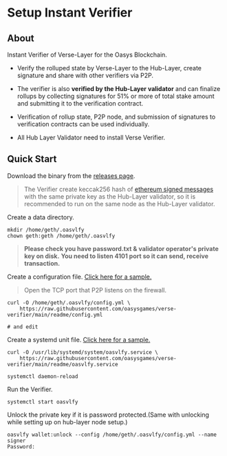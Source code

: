 # Setup Instant Verifier

## About
Instant Verifier of Verse-Layer for the Oasys Blockchain.

- Verify the rolluped state by Verse-Layer to the Hub-Layer, create signature and share with other verifiers via P2P.

- The verifier is also **verified by the Hub-Layer validator** and can finalize rollups by collecting signatures for 51% or more of total stake amount and submitting it to the verification contract.

- Verification of rollup state, P2P node, and submission of signatures to verification contracts can be used individually.

- All Hub Layer Validator need to install Verse Verifier. 

## Quick Start

Download the binary from the [releases page](https://github.com/oasysgames/verse-verifier/releases).

> The Verifier create keccak256 hash of [ethereum signed messages](https://eips.ethereum.org/EIPS/eip-712) with the same private key as the Hub-Layer validator, so it is recommended to run on the same node as the Hub-Layer validator.

Create a data directory.

```shell
mkdir /home/geth/.oasvlfy
chown geth:geth /home/geth/.oasvlfy
```

> **Please check you have password.txt & validator operator's private key on disk.**
> **You need to listen 4101 port so it can send, receive transaction.** 

Create a configuration file. [Click here for a sample.](./readme/config.yml)

> Open the TCP port that P2P listens on the firewall.

```shell
curl -O /home/geth/.oasvlfy/config.yml \
    https://raw.githubusercontent.com/oasysgames/verse-verifier/main/readme/config.yml

# and edit
```

Create a systemd unit file. [Click here for a sample.](./readme/oasvlfy.service)

```shell
curl -O /usr/lib/systemd/system/oasvlfy.service \
    https://raw.githubusercontent.com/oasysgames/verse-verifier/main/readme/oasvlfy.service

systemctl daemon-reload
```

Run the Verifier.

```shell
systemctl start oasvlfy
```

Unlock the private key if it is password protected.(Same with unlocking while setting up on hub-layer node setup.)

```shell
oasvlfy wallet:unlock --config /home/geth/.oasvlfy/config.yml --name signer
Password:
```